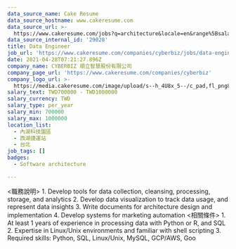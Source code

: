 ```yaml
---
data_source_name: Cake Resume
data_source_hostname: www.cakeresume.com
data_source_url: >-
  https://www.cakeresume.com/jobs?q=architecture&locale=en&range%5Bsalary_range%5D%5Bmin%5D=1000000&page=4
data_source_internal_id: '29028'
title: Data Engineer
job_url: 'https://www.cakeresume.com/companies/cyberbiz/jobs/data-engineer-638fdc'
date: 2021-04-28T07:21:27.896Z
company_name: CYBERBIZ 順立智慧股份有限公司
company_page_url: 'https://www.cakeresume.com/companies/cyberbiz'
company_logo_url: >-
  https://media.cakeresume.com/image/upload/s--h_4U8x_5--/c_pad,fl_png8,h_200,w_200/v1618395607/nmvfld7m6hodv2lwa143.png
salary_text: TWD700000 - TWD1000000
salary_currency: TWD
salary_type: per_year
salary_min: 700000
salary_max: 1000000
location_list:
  - 內湖科技園區
  - 西湖捷運站
  - 台北
job_tags: []
badges:
  - Software architecture

---
```


<職務說明> 1. Develop tools for data collection, cleansing, processing, storage, and analytics 2. Develop data visualization to track data usage, and represent data insights 3. Write documents for architecture design and implementation 4. Develop systems for marketing automation <相關條件> 1. At least 1 years of experience in processing data with Python or R, and SQL 2. Expertise in Linux/Unix environments and familiar with shell scripting 3. Required skills: Python, SQL, Linux/Unix, MySQL, GCP/AWS, Goo